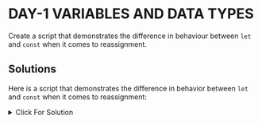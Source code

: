 # DAY-1 VARIABLES AND DATA TYPES

Create a script that demonstrates the difference in behaviour between `let` and `const` when it comes to reassignment.

## Solutions

Here is a script that demonstrates the difference in behavior between `let` and `const` when it comes to reassignment:

<details>
  <summary>Click For Solution</summary>

```JS
// Using let for a variable
let myLetVariable = "Initial value with let";
console.log("myLetVariable initial value:", myLetVariable);

myLetVariable = "Reassigned value with let";
console.log("myLetVariable after reassignment:", myLetVariable);

// Using const for a variable
const myConstVariable = "Initial value with const";
console.log("myConstVariable initial value:", myConstVariable);

try {
    myConstVariable = "Attempt to reassign value with const";
} catch (error) {
    console.log("Error when reassigning myConstVariable:", error.message);
}
```

### Explanation

In this script:

- A variable `myLetVariable` is declared with `let` and assigned an initial value. It is then reassigned a new value, demonstrating that variables declared with `let` can be reassigned.

- A variable `myConstVariable` is declared with `const` and assigned an initial value. When an attempt is made to reassign it, a `TypeError` is thrown, demonstrating that variables declared with `const` cannot be reassigned.

</details>
